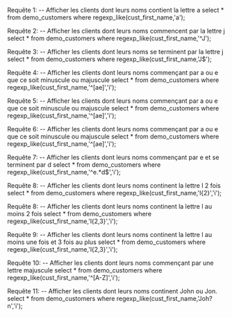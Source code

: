 Requête 1:
-- Afficher les clients dont leurs noms contient la lettre a
select * from demo_customers where regexp_like(cust_first_name,'a');

Requête 2:
-- Afficher les clients dont leurs noms commencent par la lettre j
select * from demo_customers where regexp_like(cust_first_name,'^J');

Requête 3:
-- Afficher les clients dont leurs noms se terminent par la lettre j
select * from demo_customers where regexp_like(cust_first_name,'J$');

Requête 4:
-- Afficher les clients dont leurs noms commençant par a ou e que ce soit minuscule ou majuscule
select * from demo_customers where regexp_like(cust_first_name,'^[ae]','i');

Requête 5:
-- Afficher les clients dont leurs noms commençant par a ou e que ce soit minuscule ou majuscule
select * from demo_customers where regexp_like(cust_first_name,'^[ae]','i');

Requête 6:
-- Afficher les clients dont leurs noms commençant par a ou e que ce soit minuscule ou majuscule
select * from demo_customers where regexp_like(cust_first_name,'^[ae]','i');

Requête 7:
-- Afficher les clients dont leurs noms commençant par e et se terminent par d 
select * from demo_customers where regexp_like(cust_first_name,'^e.*d$','i');

Requête 8:
-- Afficher les clients dont leurs noms continent la lettre l 2 fois 
select * from demo_customers where regexp_like(cust_first_name,'l{2}','i');

Requête 8:
-- Afficher les clients dont leurs noms continent la lettre l au moins 2 fois
select * from demo_customers where regexp_like(cust_first_name,'l{2,3}','i');

Requête 9:
-- Afficher les clients dont leurs noms continent la lettre l au moins une fois et 3 fois au plus
select * from demo_customers where regexp_like(cust_first_name,'l{2,3}','i');

Requête 10:
-- Afficher les clients dont leurs noms commençant par une lettre majuscule
select * from demo_customers where regexp_like(cust_first_name,'^[A-Z]','i');

Requête 11:
-- Afficher les clients dont leurs noms continent John ou Jon.
select * from demo_customers where regexp_like(cust_first_name,'Joh?n','i');


